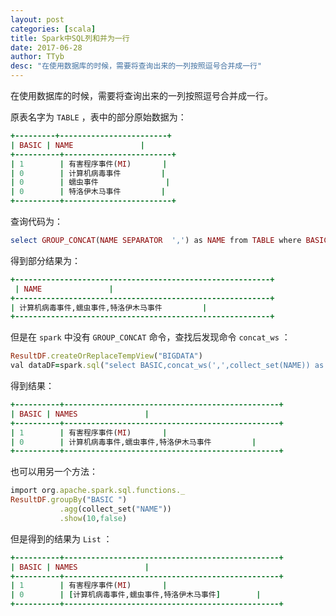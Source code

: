```yaml
---
layout: post
categories: [scala]
title: Spark中SQL列和并为一行
date: 2017-06-28
author: TTyb
desc: "在使用数据库的时候，需要将查询出来的一列按照逗号合并成一行"
---
```


在使用数据库的时候，需要将查询出来的一列按照逗号合并成一行。

原表名字为 `TABLE` ，表中的部分原始数据为：

~~~ruby
+---------+------------------------+
| BASIC | NAME               |
+----------+------------------------+
| 1        | 有害程序事件(MI)       |
| 0        | 计算机病毒事件         |
| 0        | 蠕虫事件               |
| 0        | 特洛伊木马事件         |
+----------+------------------------+
~~~

查询代码为：

~~~ruby
select GROUP_CONCAT(NAME SEPARATOR  ',') as NAME from TABLE where BASIC=0;
~~~

得到部分结果为：

~~~ruby
+---------------------------------------------------------+
 | NAME               |
+---------------------------------------------------------+
| 计算机病毒事件,蠕虫事件,特洛伊木马事件         |
+---------------------------------------------------------+
~~~

但是在 `spark` 中没有 `GROUP_CONCAT` 命令，查找后发现命令 `concat_ws` ：

~~~ruby
ResultDF.createOrReplaceTempView("BIGDATA")
val dataDF=spark.sql("select BASIC,concat_ws(',',collect_set(NAME)) as NAMES from BIGDATA group by BASIC")
~~~

得到结果：

~~~ruby
+----------+------------------------------------------------+
| BASIC | NAMES               |
+----------+------------------------------------------------+
| 1        | 有害程序事件(MI)       |
| 0        | 计算机病毒事件,蠕虫事件,特洛伊木马事件         |
+----------+------------------------------------------------+
~~~

也可以用另一个方法：

~~~ruby
import org.apache.spark.sql.functions._  
ResultDF.groupBy("BASIC ")  
           .agg(collect_set("NAME"))  
           .show(10,false)  
~~~

但是得到的结果为 `List` ：

~~~ruby
+----------+------------------------------------------------+
| BASIC | NAMES               |
+----------+------------------------------------------------+
| 1        | 有害程序事件(MI)       |
| 0        | [计算机病毒事件,蠕虫事件,特洛伊木马事件]        |
+----------+------------------------------------------------+
~~~